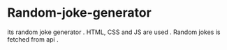 # Random-joke-generator
its random joke generator . HTML, CSS and JS are used . Random jokes is fetched from api .
